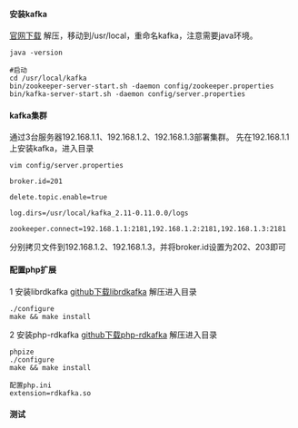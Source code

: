 #### **安装kafka**
[官网下载](http://kafka.apache.org/downloads)
解压，移动到/usr/local，重命名kafka，注意需要java环境。

```
java -version

#启动
cd /usr/local/kafka
bin/zookeeper-server-start.sh -daemon config/zookeeper.properties
bin/kafka-server-start.sh -daemon config/server.properties
```

#### **kafka集群**
通过3台服务器192.168.1.1、192.168.1.2、192.168.1.3部署集群。
先在192.168.1.1上安装kafka，进入目录
```
vim config/server.properties

broker.id=201

delete.topic.enable=true

log.dirs=/usr/local/kafka_2.11-0.11.0.0/logs

zookeeper.connect=192.168.1.1:2181,192.168.1.2:2181,192.168.1.3:2181
```
分别拷贝文件到192.168.1.2、192.168.1.3，并将broker.id设置为202、203即可


#### **配置php扩展**
1 安装librdkafka
[github下载librdkafka](https://github.com/edenhill/librdkafka/releases)
解压进入目录
```
./configure
make && make install
```

2 安装php-rdkafka
[github下载php-rdkafka](https://github.com/arnaud-lb/php-rdkafka/releases)
解压进入目录
```
phpize
./configure
make && make install

配置php.ini
extension=rdkafka.so
```
#### **测试**

